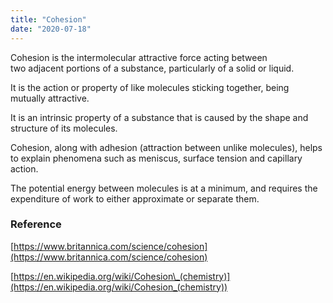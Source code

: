 ```yaml
---
title: "Cohesion"
date: "2020-07-18"
---
```


Cohesion is the intermolecular attractive force acting between two adjacent portions of a substance, particularly of a solid or liquid. 

It is the action or property of like molecules sticking together, being mutually attractive.

It is an intrinsic property of a substance that is caused by the shape and structure of its molecules.

Cohesion, along with adhesion (attraction between unlike molecules), helps to explain phenomena such as meniscus, surface tension and capillary action.

The potential energy between molecules is at a minimum, and requires the expenditure of work to either approximate or separate them. 

### Reference

[https://www.britannica.com/science/cohesion](https://www.britannica.com/science/cohesion)

[https://en.wikipedia.org/wiki/Cohesion\_(chemistry)](https://en.wikipedia.org/wiki/Cohesion_(chemistry))
